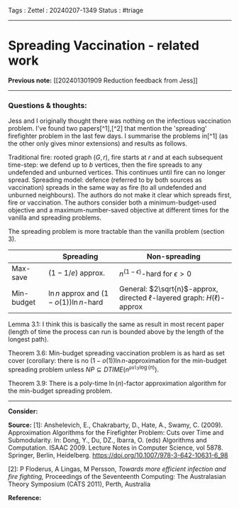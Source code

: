 Tags :
Zettel :  20240207-1349
Status : #triage 

-----

# Spreading Vaccination - related work

**Previous note:** [[202401301909 Reduction feedback from Jess]]

-----

### Questions & thoughts:

Jess and I originally thought there was nothing on the infectious vaccination problem. I've found two papers[^1],[^2] that mention the 'spreading' firefighter problem in the last few days. I summarise the problems in[^1] (as the other only gives minor extensions) and results as follows.

Traditional fire: rooted graph $(G, r)$, fire starts at $r$ and at each subsequent time-step: we defend up to $b$ vertices, then the fire spreads to any undefended and unburned vertices. This continues until fire can no longer spread. Spreading model: defence (referred to by both sources as vaccination) spreads in the same way as fire (to all undefended and unburned neighbours). The authors do not make it clear which spreads first, fire or vaccination. The authors consider both a minimum-budget-used objective and a maximum-number-saved objective at different times for the vanilla and spreading problems.

The spreading problem is more tractable than the vanilla problem (section 3).

|  | Spreading | Non-spreading |
| ---- | ---- | ---- |
| Max-save | $(1-1/e)$ approx. | $n^{(1-\epsilon)}$-hard for $\epsilon>0$ |
| Min-budget | $\ln n$ approx and $(1-o(1))\ln n$-hard | General: $2\sqrt{n}$-approx, directed $\ell$-layered graph: $H(\ell)$-approx |
  
Lemma 3.1: I think this is basically the same as result in most recent paper (length of time the process can run is bounded above by the length of the longest path).

Theorem 3.6: Min-budget spreading vaccination problem is as hard as set cover (corollary: there is no $(1-o(1))\ln n$-approximation for the min-budget spreading problem unless $NP\subseteq DTIME(n^{\texttt{poly}\log(n)})$. 

Theorem 3.9: There is a poly-time $\ln(n)$-factor approximation algorithm for the min-budget spreading problem.

-----
 
**Consider:**


**Source:** 
[1]: Anshelevich, E., Chakrabarty, D., Hate, A., Swamy, C. (2009). Approximation Algorithms for the Firefighter Problem: Cuts over Time and Submodularity. In: Dong, Y., Du, DZ., Ibarra, O. (eds) Algorithms and Computation. ISAAC 2009. Lecture Notes in Computer Science, vol 5878. Springer, Berlin, Heidelberg. https://doi.org/10.1007/978-3-642-10631-6_98

[2]: P Floderus, A Lingas, M Persson, *Towards more efficient infection and fire fighting,* Proceedings of the Seventeenth Computing: The Australasian Theory Symposium (CATS 2011), Perth, Australia



**Reference:** 
